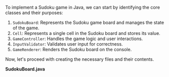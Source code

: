 To implement a Sudoku game in Java, we can start by identifying the core classes and their purposes:

1. `SudokuBoard`: Represents the Sudoku game board and manages the state of the game.
2. `Cell`: Represents a single cell in the Sudoku board and stores its value.
3. `GameController`: Handles the game logic and user interactions.
4. `InputValidator`: Validates user input for correctness.
5. `GameRenderer`: Renders the Sudoku board on the console.

Now, let's proceed with creating the necessary files and their contents.

**SudokuBoard.java**
